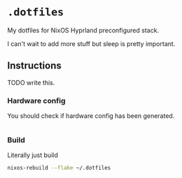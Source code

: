 # `.dotfiles`

My dotfiles for NixOS Hyprland preconfigured stack.

I can't wait to add more stuff but sleep is pretty important.

## Instructions

TODO write this.

### Hardware config

You should check if hardware config has been generated.

```sh

```

### Build

Literally just build

```sh
nixos-rebuild --flake ~/.dotfiles
```

